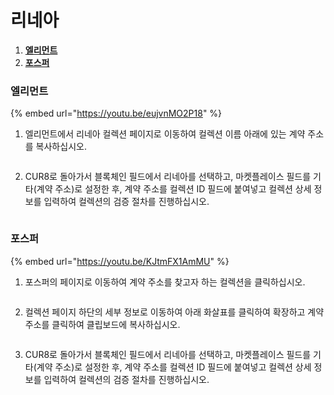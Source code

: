 # 리네아

1. [**엘리먼트**](linea.md#element)
2. [**포스퍼**](linea.md#phosphor)

### 엘리먼트

{% embed url="https://youtu.be/eujvnMO2P18" %}

1. 엘리먼트에서 리네아 컬렉션 페이지로 이동하여 컬렉션 이름 아래에 있는 계약 주소를 복사하십시오.

<figure><img src="../../.gitbook/assets/Screenshot 2025-01-31 at 13.04.04.png" alt=""><figcaption></figcaption></figure>

2. CUR8로 돌아가서 블록체인 필드에서 리네아를 선택하고, 마켓플레이스 필드를 기타(계약 주소)로 설정한 후, 계약 주소를 컬렉션 ID 필드에 붙여넣고 컬렉션 상세 정보를 입력하여 컬렉션의 검증 절차를 진행하십시오.

<figure><img src="../../.gitbook/assets/Screenshot 2025-01-31 at 13.05.47.png" alt=""><figcaption></figcaption></figure>

### 포스퍼

{% embed url="https://youtu.be/KJtmFX1AmMU" %}

1. 포스퍼의 페이지로 이동하여 계약 주소를 찾고자 하는 컬렉션을 클릭하십시오.

<figure><img src="../../.gitbook/assets/Screenshot 2025-01-31 at 13.20.16.png" alt=""><figcaption></figcaption></figure>

2. 컬렉션 페이지 하단의 세부 정보로 이동하여 아래 화살표를 클릭하여 확장하고 계약 주소를 클릭하여 클립보드에 복사하십시오.

<figure><img src="../../.gitbook/assets/Screenshot 2025-01-31 at 13.15.21.png" alt=""><figcaption></figcaption></figure>

3. CUR8로 돌아가서 블록체인 필드에서 리네아를 선택하고, 마켓플레이스 필드를 기타(계약 주소)로 설정한 후, 계약 주소를 컬렉션 ID 필드에 붙여넣고 컬렉션 상세 정보를 입력하여 컬렉션의 검증 절차를 진행하십시오.

<figure><img src="../../.gitbook/assets/Screenshot 2025-01-31 at 13.05.47.png" alt=""><figcaption></figcaption></figure>